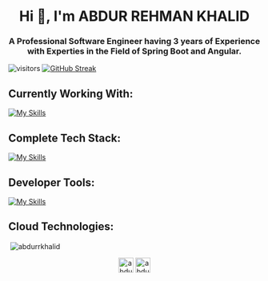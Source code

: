 <h1 align="center">Hi 👋, I'm ABDUR REHMAN KHALID</h1>
<h3 align="center">A Professional Software Engineer having 3 years of Experience with Experties in the Field of Spring Boot and Angular.</h3>

![visitors](https://visitor-badge.glitch.me/badge?page_id=page.id&left_color=green&right_color=red)
[![GitHub Streak](https://streak-stats.demolab.com?user=AbdurRKhalid&theme=dark&hide_border=true)](https://git.io/streak-stats)

## Currently Working With:
[![My Skills](https://skillicons.dev/icons?i=js,html,css,angular,nodejs,mongodb)](https://skillicons.dev)

## Complete Tech Stack:
[![My Skills](https://skillicons.dev/icons?i=java,spring,mysql,postgres)](https://skillicons.dev)

## Developer Tools:
[![My Skills](https://skillicons.dev/icons?i=git,docker,c,vim)](https://skillicons.dev)

## Cloud Technologies:

<p>&nbsp;<img align="center" src="https://github-readme-stats.vercel.app/api?username=abdurrkhalid&show_icons=true" alt="abdurrkhalid" /></p>

<p align="center">
<a href="https://dev.to/abdurrkhalid333" target="blank"><img align="center" src="https://cdn.jsdelivr.net/npm/simple-icons@3.0.1/icons/dev-dot-to.svg" alt="abdurrkhalid333" height="30" width="30" /></a>
<a href="https://linkedin.com/in/abdur-rehman-khalid-936326132" target="blank"><img align="center" src="https://cdn.jsdelivr.net/npm/simple-icons@3.0.1/icons/linkedin.svg" alt="abdur-rehman-khalid-936326132" height="30" width="30" /></a>
</p>
